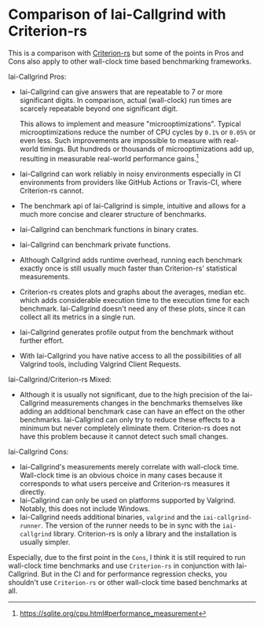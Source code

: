 # Comparison of Iai-Callgrind with Criterion-rs

This is a comparison with
[Criterion-rs](https://github.com/bheisler/criterion.rs?tab=readme-ov-file) but
some of the points in Pros and Cons also apply to other wall-clock time based
benchmarking frameworks.

Iai-Callgrind Pros:

* Iai-Callgrind can give answers that are repeatable to 7 or more significant
  digits. In comparison, actual (wall-clock) run times are scarcely repeatable
  beyond one significant digit.

  This allows to implement and measure "microoptimizations". Typical
  microoptimizations reduce the number of CPU cycles by `0.1%` or `0.05%` or
  even less. Such improvements are impossible to measure with real-world
  timings. But hundreds or thousands of microoptimizations add up, resulting in
  measurable real-world performance gains.[^note]
* Iai-Callgrind can work reliably in noisy environments especially in CI
  environments from providers like GitHub Actions or Travis-CI, where
  Criterion-rs cannot.
* The benchmark api of Iai-Callgrind is simple, intuitive and allows for a much
  more concise and clearer structure of benchmarks.
* Iai-Callgrind can benchmark functions in binary crates.
* Iai-Callgrind can benchmark private functions.
* Although Callgrind adds runtime overhead, running each benchmark exactly once
  is still usually much faster than Criterion-rs' statistical measurements.
* Criterion-rs creates plots and graphs about the averages, median etc. which
  adds considerable execution time to the execution time for each benchmark.
  Iai-Callgrind doesn't need any of these plots, since it can collect all its
  metrics in a single run.
* Iai-Callgrind generates profile output from the benchmark without further
  effort.
* With Iai-Callgrind you have native access to all the possibilities of all
  Valgrind tools, including Valgrind Client Requests.

Iai-Callgrind/Criterion-rs Mixed:

* Although it is usually not significant, due to the high precision of the
  Iai-Callgrind measurements changes in the benchmarks themselves like adding an
  additional benchmark case can have an effect on the other benchmarks.
  Iai-Callgrind can only try to reduce these effects to a minimum but never
  completely eliminate them. Criterion-rs does not have this problem because it
  cannot detect such small changes.

Iai-Callgrind Cons:

* Iai-Callgrind's measurements merely correlate with wall-clock time. Wall-clock
  time is an obvious choice in many cases because it corresponds to what users
  perceive and Criterion-rs measures it directly.
* Iai-Callgrind can only be used on platforms supported by Valgrind. Notably,
  this does not include Windows.
* Iai-Callgrind needs additional binaries, `valgrind` and the
  `iai-callgrind-runner`. The version of the runner needs to be in sync with the
  `iai-callgrind` library. Criterion-rs is only a library and the installation
  is usually simpler.

Especially, due to the first point in the `Cons`, I think it is still required
to run wall-clock time benchmarks and use `Criterion-rs` in conjunction with
Iai-Callgrind. But in the CI and for performance regression checks, you
shouldn't use `Criterion-rs` or other wall-clock time based benchmarks at all.

[^note]: <https://sqlite.org/cpu.html#performance_measurement>
